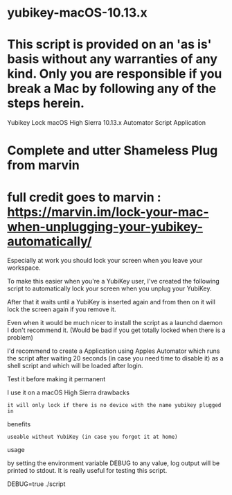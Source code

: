 # yubikey-macOS-10.13.x
# This script is provided on an 'as is' basis without any warranties of any kind. Only you are responsible if you break a Mac by following any of the steps herein.
Yubikey Lock macOS High Sierra 10.13.x Automator Script Application
# Complete and utter Shameless Plug from marvin 
# full credit goes to marvin : https://marvin.im/lock-your-mac-when-unplugging-your-yubikey-automatically/

Especially at work you should lock your screen when you leave your workspace.

To make this easier when you're a YubiKey user, I've created the following script to automatically lock your screen when you unplug your YubiKey.

After that it waits until a YubiKey is inserted again and from then on it will lock the screen again if you remove it.

Even when it would be much nicer to install the script as a launchd daemon I don't recommend it. (Would be bad if you get totally locked when there is a problem)

I'd recommend to create a Application using Apples Automator which runs the script after waiting 20 seconds (in case you need time to disable it) as a shell script and which will be loaded after login.

Test it before making it permanent

I use it on a macOS High Sierra
drawbacks

    it will only lock if there is no device with the name yubikey plugged in

benefits

    useable without YubiKey (in case you forgot it at home)

usage

by setting the environment variable DEBUG to any value, log output will be printed to stdout. It is really useful for testing this script.

DEBUG=true ./script

